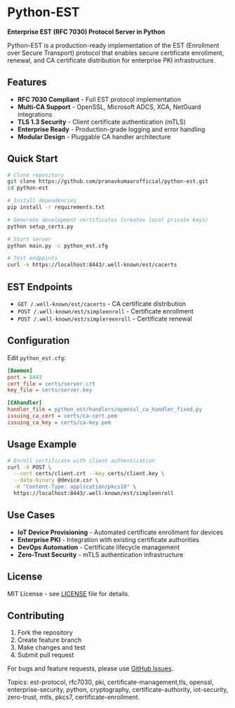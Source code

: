 # Python-EST

**Enterprise EST (RFC 7030) Protocol Server in Python**

Python-EST is a production-ready implementation of the EST (Enrollment over Secure Transport) protocol that enables secure certificate enrollment, renewal, and CA certificate distribution for enterprise PKI infrastructure.

## Features

- **RFC 7030 Compliant** - Full EST protocol implementation
- **Multi-CA Support** - OpenSSL, Microsoft ADCS, XCA, NetGuard integrations  
- **TLS 1.3 Security** - Client certificate authentication (mTLS)
- **Enterprise Ready** - Production-grade logging and error handling
- **Modular Design** - Pluggable CA handler architecture

## Quick Start

```bash
# Clone repository
git clone https://github.com/pranavkumaarofficial/python-est.git
cd python-est

# Install dependencies  
pip install -r requirements.txt

# Generate development certificates (creates local private keys)
python setup_certs.py

# Start server
python main.py -c python_est.cfg

# Test endpoints
curl -k https://localhost:8443/.well-known/est/cacerts
```

## EST Endpoints

- `GET /.well-known/est/cacerts` - CA certificate distribution
- `POST /.well-known/est/simpleenroll` - Certificate enrollment
- `POST /.well-known/est/simplereenroll` - Certificate renewal

## Configuration

Edit `python_est.cfg`:

```ini
[Daemon]
port = 8443
cert_file = certs/server.crt
key_file = certs/server.key

[CAhandler] 
handler_file = python_est/handlers/openssl_ca_handler_fixed.py
issuing_ca_cert = certs/ca-cert.pem
issuing_ca_key = certs/ca-key.pem
```

## Usage Example

```bash
# Enroll certificate with client authentication
curl -X POST \
  --cert certs/client.crt --key certs/client.key \
  --data-binary @device.csr \
  -H "Content-Type: application/pkcs10" \
  https://localhost:8443/.well-known/est/simpleenroll
```

## Use Cases

- **IoT Device Provisioning** - Automated certificate enrollment for devices
- **Enterprise PKI** - Integration with existing certificate authorities  
- **DevOps Automation** - Certificate lifecycle management
- **Zero-Trust Security** - mTLS authentication infrastructure

## License

MIT License - see [LICENSE](LICENSE) file for details.

## Contributing

1. Fork the repository
2. Create feature branch
3. Make changes and test
4. Submit pull request

For bugs and feature requests, please use [GitHub Issues](https://github.com/pranavkumaarofficial/python-est/issues).

Topics: est-protocol, rfc7030, pki, certificate-management,tls, openssl, enterprise-security, python, cryptography, certificate-authority, iot-security, zero-trust, mtls, pkcs7, certificate-enrollment.
